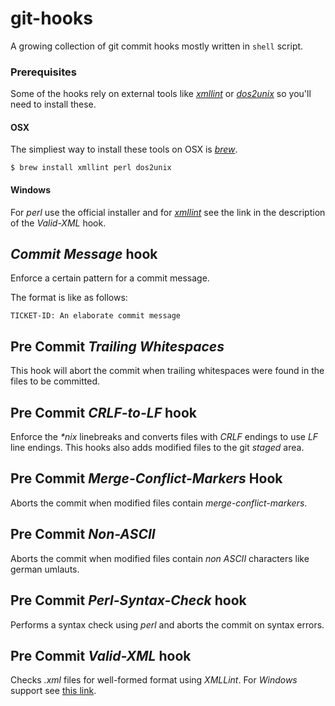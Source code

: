 # git-hooks
A growing collection of git commit hooks mostly written in `shell` script.


### Prerequisites

Some of the hooks rely on external tools like [_xmllint_][xmllint] or [_dos2unix_][dos2unix] so you'll need to install these.


#### OSX
The simpliest way to install these tools on OSX is [_brew_][brew].

```
$ brew install xmllint perl dos2unix
```

#### Windows
For _perl_ use the official installer and for [_xmllint_][xmllint] see the link in the description of the _Valid-XML_ hook.



_Commit Message_ hook
-----------------------

Enforce a certain pattern for a commit message.

The format is like as follows:

```
TICKET-ID: An elaborate commit message
```

Pre Commit _Trailing Whitespaces_
---------------------------------
This hook will abort the commit when trailing whitespaces
were found in the files to be committed.


Pre Commit _CRLF-to-LF_ hook
------------------------------
Enforce the _*nix_ linebreaks and converts files with _CRLF_ endings to use _LF_ line endings.
This hooks also adds modified files to the git _staged_ area.


Pre Commit _Merge-Conflict-Markers_ Hook
-------------------------------
Aborts the commit when modified files contain _merge-conflict-markers_.


Pre Commit _Non-ASCII_
--------------------
Aborts the commit when modified files contain _non ASCII_ characters like german umlauts.


Pre Commit _Perl-Syntax-Check_ hook
-----------------------------------
Performs a syntax check using _perl_ and aborts the commit on syntax errors.


Pre Commit _Valid-XML_ hook
---------------------------
Checks _.xml_ files for well-formed format using _XMLLint_. For _Windows_ support see [this link][XMLLintOnWindows].


[XMLLintOnWindows]: http://stackoverflow.com/a/21227833
[xmllint]: http://xmlsoft.org/xmllint.html
[dos2unix]: http://dos2unix.sourceforge.net/
[brew]: http://brew.sh
